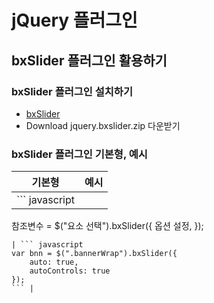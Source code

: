 # jQuery 플러그인
## bxSlider 플러그인 활용하기
### bxSlider 플러그인 설치하기
* [bxSlider](https://bxslider.com/install/)
* Download jquery.bxslider.zip 다운받기

### bxSlider 플러그인 기본형, 예시
| 기본형 | 예시 |
| --- | --- |
| ``` javascript
참조변수 = $("요소 선택").bxSlider({
    옵션 설정,
});
``` |
| ``` javascript
var bnn = $(".bannerWrap").bxSlider({
    auto: true,
    autoControls: true
});
``` |